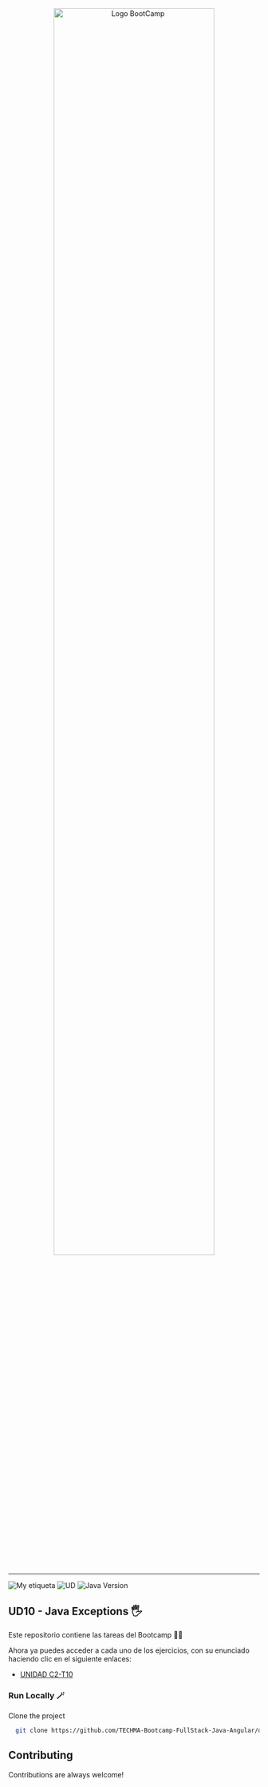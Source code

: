 <div align="center"><img width="80%"  src="https://github.com/TECHMA-Bootcamp-FullStack-Java-Angular/dmb-tsys-java-2909-ta03a/blob/main/utils/BootCamp-reduced.gif?raw=true"  alt="Logo BootCamp" /></div>
<hr>

![My etiqueta](https://img.shields.io/badge/David%20Maza-DiveCode%F0%9F%90%99-blue) ![UD](https://img.shields.io/badge/TA-10-orange)  ![Java Version](https://img.shields.io/badge/java-v8-red)

## UD10 - Java Exceptions 🖐️
Este repositorio contiene las tareas del Bootcamp 👨‍💻


Ahora ya puedes acceder a cada uno de los ejercicios, con su enunciado haciendo clic en el siguiente enlaces:

- [UNIDAD C2-T10](https://techma-bootcamp-fullstack-java-angular.github.io/dmb-tsys-java-1110-ta10/)

### Run Locally 🪄

Clone the project

```bash
  git clone https://github.com/TECHMA-Bootcamp-FullStack-Java-Angular/dmb-tsys-java-1110-ta10.git
```


## Contributing

Contributions are always welcome!

